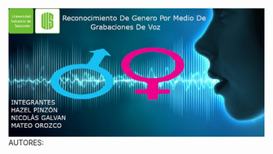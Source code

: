 <div align="center"><img src="https://raw.githubusercontent.com/NicoGalvan/proyecto-IA/master/img/Banner.jpeg" style="width:700px;" ></div>
<h>AUTORES:</h>
